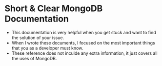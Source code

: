 # Short & Clear MongoDB Documentation
* This documentation is very helpful when you get stuck and want to find the solution of your issue.
* When I wrote these documents, I focused on the most important things that you as a developer must know.
* These reference does not inculde any extra information, it just covers all the uses of MongoDB.
